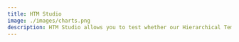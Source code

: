 ```yaml
---
title: HTM Studio
image: ./images/charts.png
description: HTM Studio allows you to test whether our Hierarchical Temporal Memory (HTM) algorithms will find anomalies in your data. With just one click, you can uncover anomalies other techniques cannot find in your numeric, time-series data, in minutes
---
```

